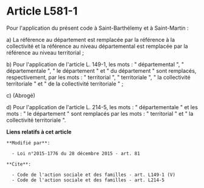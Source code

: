 # Article L581-1

Pour l'application du présent code à Saint-Barthélemy et à Saint-Martin : 

a) La référence au département est remplacée par la référence à la collectivité et la référence au niveau départemental est
remplacée par la référence au niveau territorial ; 

b) Pour l'application de l'article L. 149-1, les mots : " départemental ", " départementale ", " le département " et " du
département " sont remplacés, respectivement, par les mots : " territorial ", " territoriale ", " la collectivité
territoriale " et " de la collectivité territoriale " ; 

c) (Abrogé) 

d) Pour l'application de l'article L. 214-5, les mots : " départementale " et les mots : " le département " sont remplacés
par les mots : " territorial " et " la collectivité territoriale ".

**Liens relatifs à cet article**

	**Modifié par**:

	  - Loi n°2015-1776 du 28 décembre 2015 - art. 81

	**Cite**:

	  - Code de l'action sociale et des familles - art. L149-1 (V)
	  - Code de l'action sociale et des familles - art. L214-5
